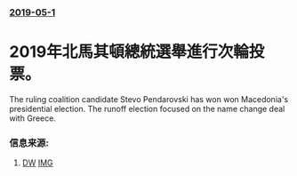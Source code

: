 ### [2019-05-1](/news/2019/05/1/index.md)

##### 
# 2019年北馬其頓總統選舉進行次輪投票。 

The ruling coalition candidate Stevo Pendarovski has won won Macedonia's presidential election. The runoff election focused on the name change deal with Greece. 


### 信息来源:

1. [DW](https://www.dw.com/en/north-macedonia-votes-in-polarized-presidential-runoff/a-48605685) [IMG](https://www.dw.com/image/48608973_304.jpg)
